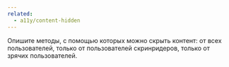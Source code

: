 ```yaml
---
related:
  - a11y/content-hidden
---
```


Опишите методы, с помощью которых можно скрыть контент: от всех пользователей, только от пользователей скринридеров, только от зрячих пользователей.
